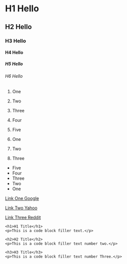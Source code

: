 
# H1 Hello 

## H2 Hello 

### H3 Hello 

#### H4 Hello 

##### H5 Hello 

###### H6 Hello 

1. One
2. Two
3. Three
4. Four
5. Five
 

1. One
  1. Two
4. Three
 

* Five
* Four
* Three
* Two
* One
 

[Link One Google](google.com)

[Link Two Yahoo](yahoo.com)

[Link Three Reddit](reddit.com)

```
<h1>H1 Title</h1>
<p>This is a code block filler text.</p>
```

```
<h2>H2 Title</h2>
<p>This is a code block filler text number two.</p>
```

```
<h3>H3 Title</h3>
<p>This is a code block filler text number Three.</p>
```
